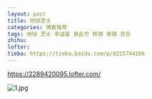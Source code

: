 ```yaml
---
layout: post
title: 地狱芝士
categories: 博客推荐
tags: 地狱 芝士 幸运星 泉此方 柊镜 泉镜 百合
zhihu: 
lofter: 
tieba: https://tieba.baidu.com/p/8215744166
---
```


<https://2289420095.lofter.com/>

![1.jpg](https://s2.loli.net/2023/01/10/m13OIZX5RWKBvDf.jpg)